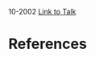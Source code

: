 

10-2002
[Link to Talk](https://www.churchofjesuschrist.org/study/general-conference/2002/10/saturday-afternoon-session?lang=eng)



# References
